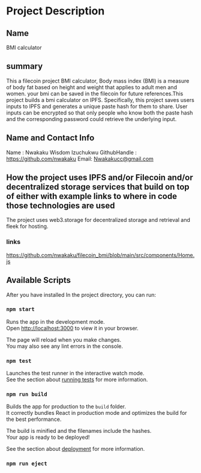 # Project Description

## Name
BMI calculator

## summary

This a filecoin project BMI calculator,
Body mass index (BMI) is a measure of body fat based on height and weight that applies to adult men and women.
your bmi can be saved in the filecoin for future references.This project builds a bmi calculator on IPFS. Specifically, this project saves users inputs to IPFS and generates a unique paste hash for them to share. User inputs can be encrypted so that only people who know both the paste hash and the corresponding password could retrieve the underlying input.

## Name and Contact Info
Name : Nwakaku Wisdom Izuchukwu
GithubHandle : https://github.com/nwakaku
Email: Nwakakucc@gmail.com


## How the project uses IPFS and/or Filecoin and/or decentralized storage services that build on top of either with example links to where in code those technologies are used

The project uses web3.storage for decentralized storage and retrieval and fleek for hosting.

### links
https://github.com/nwakaku/filecoin_bmi/blob/main/src/components/Home.js

## Available Scripts

After you have installed 
In the project directory, you can run:

### `npm start`

Runs the app in the development mode.\
Open [http://localhost:3000](http://localhost:3000) to view it in your browser.

The page will reload when you make changes.\
You may also see any lint errors in the console.

### `npm test`

Launches the test runner in the interactive watch mode.\
See the section about [running tests](https://facebook.github.io/create-react-app/docs/running-tests) for more information.

### `npm run build`

Builds the app for production to the `build` folder.\
It correctly bundles React in production mode and optimizes the build for the best performance.

The build is minified and the filenames include the hashes.\
Your app is ready to be deployed!

See the section about [deployment](https://facebook.github.io/create-react-app/docs/deployment) for more information.

### `npm run eject`


